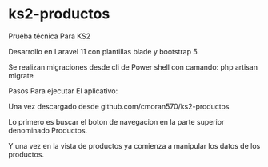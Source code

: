 # ks2-productos
Prueba técnica Para KS2

Desarrollo en Laravel 11 con plantillas blade y bootstrap 5.

Se realizan migraciones desde cli de Power shell con camando: php artisan migrate

Pasos Para ejecutar El aplicativo:

Una vez descargado desde github.com/cmoran570/ks2-productos

Lo primero es buscar el boton de navegacion en la parte superior denominado Productos.

Y una vez en la vista de productos ya comienza a manipular los datos de los productos.
